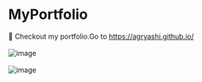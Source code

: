 # MyPortfolio
🎯 Checkout my portfolio.Go to https://agryashi.github.io/ <br> <br>
![image](https://user-images.githubusercontent.com/26721853/32120637-04a452fc-bb77-11e7-9e59-2750bb341b6e.png) <br> <br>
![image](https://user-images.githubusercontent.com/26721853/32120691-44543dea-bb77-11e7-895e-0fc12f1a9926.png) <br> <br>


